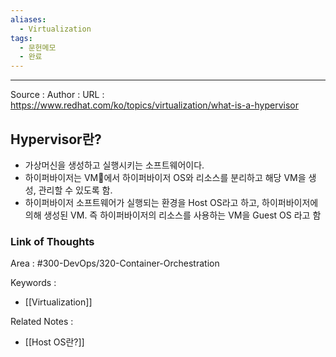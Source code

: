 ```yaml
---
aliases:
  - Virtualization
tags:
  - 문헌메모
  - 완료
---
```



---


Source :
Author : 
URL : https://www.redhat.com/ko/topics/virtualization/what-is-a-hypervisor

## Hypervisor란?
- 가상머신을 생성하고 실행시키는 소프트웨어이다.
- 하이퍼바이저는 VM에서 하이퍼바이저 OS와 리소스를 분리하고 해당 VM을 생성, 관리할 수 있도록 함.
- 하이퍼바이저 소프트웨어가 실행되는 환경을 Host OS라고 하고, 하이퍼바이저에 의해 생성된 VM. 즉 하이퍼바이저의 리소스를 사용하는 VM을 Guest OS 라고 함

### Link of Thoughts
Area : #300-DevOps/320-Container-Orchestration 

Keywords :
- [[Virtualization]]

Related Notes : 
- [[Host OS란?]]